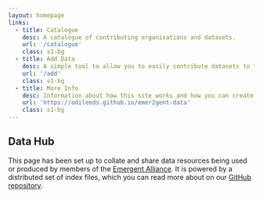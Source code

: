 ```yaml
---
layout: homepage
links:
  - title: Catalogue
    desc: A catalogue of contributing organisations and datasets.
    url: '/catalogue'
    class: s1-bg
  - title: Add Data
    desc: A simple tool to allow you to easily contribute datasets to the catalogue.
    url: '/add'
    class: s1-bg
  - title: More Info
    desc: Information about how this site works and how you can create your own index file to add to this catalogue.
    url: 'https://odileeds.github.io/emer2gent-data'
    class: s1-bg
---
```

## Data Hub
This page has been set up to collate and share data resources being used
or produced by members of the
[Emergent Alliance](https://emer2gent.org). It is powered by
a distributed set of index files, which you can read more about on our
[GitHub repository](https://github.com/odileeds/emer2gent-data).